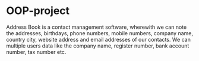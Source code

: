 # OOP-project

Address Book is a contact management software, wherewith we can note the addresses,
birthdays, phone numbers, mobile numbers, company name, country city, website address
and email addresses of our contacts.
We can multiple users data like the company name, register number, bank account
number, tax number etc.
